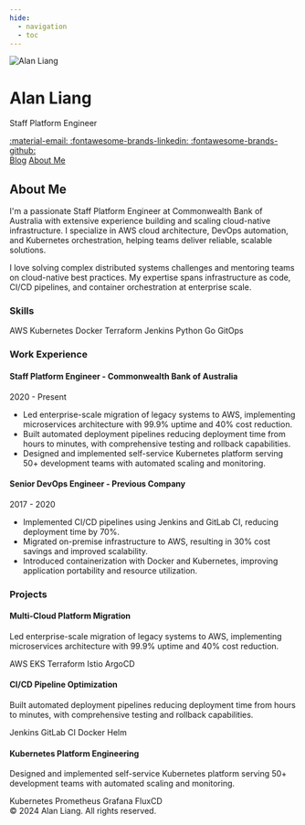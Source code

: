 ```yaml
---
hide:
  - navigation
  - toc
---
```


<div class="profile-section">
  <img src="../assets/images/profile-photo.svg" alt="Alan Liang" class="profile-image">
  <h1 class="profile-name">Alan Liang</h1>
  <p class="profile-title">Staff Platform Engineer</p>
  
  <div class="social-links">
    <a href="mailto:alan.liang@example.com" class="social-link">
      <span class="twemoji">:material-email:</span>
    </a>
    <a href="https://www.linkedin.com/in/alanliangdev/" class="social-link">
      <span class="twemoji">:fontawesome-brands-linkedin:</span>
    </a>
    <a href="https://github.com/alanliangdev" class="social-link">
      <span class="twemoji">:fontawesome-brands-github:</span>
    </a>
  </div>
  
  <div class="site-nav">
    <a href="../" class="nav-link">Blog</a>
    <a href="./" class="nav-link active">About Me</a>
  </div>
</div>

<div class="blog-posts">
  <h2>About Me</h2>
  
  <p>I'm a passionate Staff Platform Engineer at Commonwealth Bank of Australia with extensive experience building and scaling cloud-native infrastructure. I specialize in AWS cloud architecture, DevOps automation, and Kubernetes orchestration, helping teams deliver reliable, scalable solutions.</p>
  
  <p>I love solving complex distributed systems challenges and mentoring teams on cloud-native best practices. My expertise spans infrastructure as code, CI/CD pipelines, and container orchestration at enterprise scale.</p>
  
  <h3>Skills</h3>
  <div class="post-categories">
    <span class="post-category">AWS</span>
    <span class="post-category">Kubernetes</span>
    <span class="post-category">Docker</span>
    <span class="post-category">Terraform</span>
    <span class="post-category">Jenkins</span>
    <span class="post-category">Python</span>
    <span class="post-category">Go</span>
    <span class="post-category">GitOps</span>
  </div>
  
  <h3>Work Experience</h3>
  
  <h4>Staff Platform Engineer - Commonwealth Bank of Australia</h4>
  <p class="post-meta">2020 - Present</p>
  <ul>
    <li>Led enterprise-scale migration of legacy systems to AWS, implementing microservices architecture with 99.9% uptime and 40% cost reduction.</li>
    <li>Built automated deployment pipelines reducing deployment time from hours to minutes, with comprehensive testing and rollback capabilities.</li>
    <li>Designed and implemented self-service Kubernetes platform serving 50+ development teams with automated scaling and monitoring.</li>
  </ul>
  
  <h4>Senior DevOps Engineer - Previous Company</h4>
  <p class="post-meta">2017 - 2020</p>
  <ul>
    <li>Implemented CI/CD pipelines using Jenkins and GitLab CI, reducing deployment time by 70%.</li>
    <li>Migrated on-premise infrastructure to AWS, resulting in 30% cost savings and improved scalability.</li>
    <li>Introduced containerization with Docker and Kubernetes, improving application portability and resource utilization.</li>
  </ul>
  
  <h3>Projects</h3>
  
  <h4>Multi-Cloud Platform Migration</h4>
  <p>Led enterprise-scale migration of legacy systems to AWS, implementing microservices architecture with 99.9% uptime and 40% cost reduction.</p>
  <div class="post-categories">
    <span class="post-category">AWS EKS</span>
    <span class="post-category">Terraform</span>
    <span class="post-category">Istio</span>
    <span class="post-category">ArgoCD</span>
  </div>
  
  <h4>CI/CD Pipeline Optimization</h4>
  <p>Built automated deployment pipelines reducing deployment time from hours to minutes, with comprehensive testing and rollback capabilities.</p>
  <div class="post-categories">
    <span class="post-category">Jenkins</span>
    <span class="post-category">GitLab CI</span>
    <span class="post-category">Docker</span>
    <span class="post-category">Helm</span>
  </div>
  
  <h4>Kubernetes Platform Engineering</h4>
  <p>Designed and implemented self-service Kubernetes platform serving 50+ development teams with automated scaling and monitoring.</p>
  <div class="post-categories">
    <span class="post-category">Kubernetes</span>
    <span class="post-category">Prometheus</span>
    <span class="post-category">Grafana</span>
    <span class="post-category">FluxCD</span>
  </div>
</div>

<div class="site-footer">
  &copy; 2024 Alan Liang. All rights reserved.
</div>